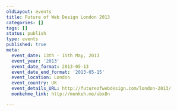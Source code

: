 ```yaml
---
oldLayout: events
title: Future of Web Design London 2013
categories: []
tags: []
status: publish
type: events
published: true
meta:
  event_date: 13th - 15th May, 2013
  event_year: '2013'
  event_date_format: 2013-05-13
  event_date_end_format: '2013-05-15'
  event_location: London
  event_country: UK
  event_details_URL: http://futureofwebdesign.com/london-2013/
  monkehme_link: http://monkeh.me/ubx8n

---
```

